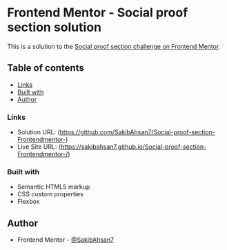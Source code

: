 # Frontend Mentor - Social proof section solution

This is a solution to the [Social proof section challenge on Frontend Mentor](https://www.frontendmentor.io/challenges/social-proof-section-6e0qTv_bA).

## Table of contents

  - [Links](#links)
  - [Built with](#built-with)
-  [Author](#author)





### Links

- Solution URL: (https://github.com/SakibAhsan7/Social-proof-section-Frontendmentor-)
- Live Site URL: (https://sakibahsan7.github.io/Social-proof-section-Frontendmentor-/)


### Built with

- Semantic HTML5 markup
- CSS custom properties
- Flexbox

## Author


- Frontend Mentor - [@SakibAhsan7](https://www.frontendmentor.io/profile/SakibAhsan7)
